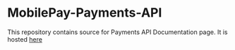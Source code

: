 # MobilePay-Payments-API

This repository contains source for Payments API Documentation page. It is hosted [here](https://mobilepaydev.github.io/MobilePay-Payments-API/)
